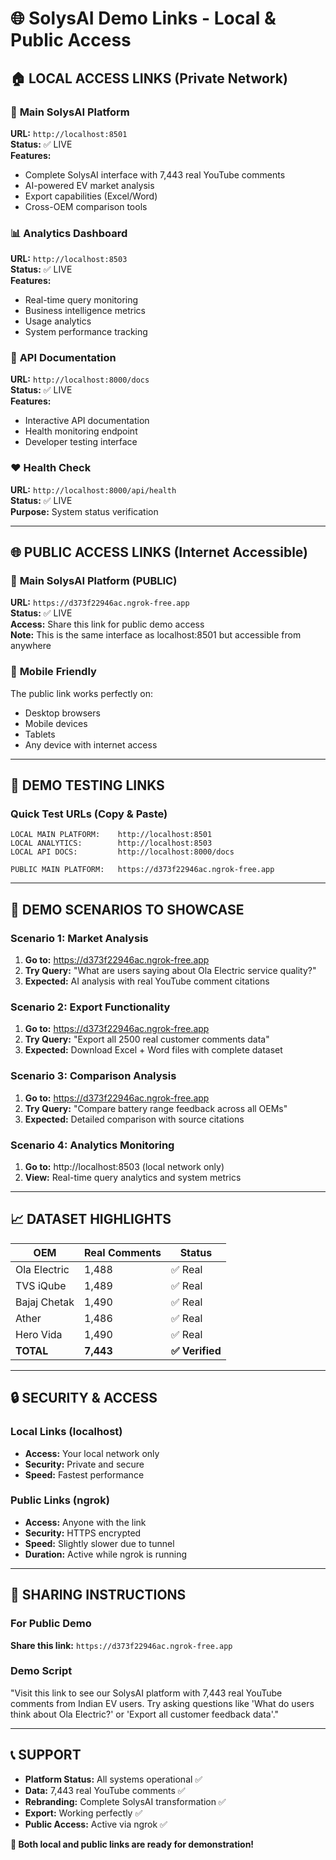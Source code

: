 # 🌐 SolysAI Demo Links - Local & Public Access

## 🏠 **LOCAL ACCESS LINKS** (Private Network)

### 🎨 **Main SolysAI Platform**
**URL:** `http://localhost:8501`  
**Status:** ✅ LIVE  
**Features:** 
- Complete SolysAI interface with 7,443 real YouTube comments
- AI-powered EV market analysis
- Export capabilities (Excel/Word)
- Cross-OEM comparison tools

### 📊 **Analytics Dashboard**
**URL:** `http://localhost:8503`  
**Status:** ✅ LIVE  
**Features:**
- Real-time query monitoring
- Business intelligence metrics
- Usage analytics
- System performance tracking

### 🔧 **API Documentation**
**URL:** `http://localhost:8000/docs`  
**Status:** ✅ LIVE  
**Features:**
- Interactive API documentation
- Health monitoring endpoint
- Developer testing interface

### ❤️ **Health Check**
**URL:** `http://localhost:8000/api/health`  
**Status:** ✅ LIVE  
**Purpose:** System status verification

---

## 🌐 **PUBLIC ACCESS LINKS** (Internet Accessible)

### 🎨 **Main SolysAI Platform** (PUBLIC)
**URL:** `https://d373f22946ac.ngrok-free.app`  
**Status:** ✅ LIVE  
**Access:** Share this link for public demo access  
**Note:** This is the same interface as localhost:8501 but accessible from anywhere

### 📱 **Mobile Friendly**
The public link works perfectly on:
- Desktop browsers
- Mobile devices  
- Tablets
- Any device with internet access

---

## 🎯 **DEMO TESTING LINKS**

### Quick Test URLs (Copy & Paste)
```
LOCAL MAIN PLATFORM:    http://localhost:8501
LOCAL ANALYTICS:        http://localhost:8503  
LOCAL API DOCS:         http://localhost:8000/docs

PUBLIC MAIN PLATFORM:   https://d373f22946ac.ngrok-free.app
```

---

## 🧪 **DEMO SCENARIOS TO SHOWCASE**

### Scenario 1: Market Analysis
1. **Go to:** https://d373f22946ac.ngrok-free.app
2. **Try Query:** "What are users saying about Ola Electric service quality?"
3. **Expected:** AI analysis with real YouTube comment citations

### Scenario 2: Export Functionality  
1. **Go to:** https://d373f22946ac.ngrok-free.app
2. **Try Query:** "Export all 2500 real customer comments data"
3. **Expected:** Download Excel + Word files with complete dataset

### Scenario 3: Comparison Analysis
1. **Go to:** https://d373f22946ac.ngrok-free.app  
2. **Try Query:** "Compare battery range feedback across all OEMs"
3. **Expected:** Detailed comparison with source citations

### Scenario 4: Analytics Monitoring
1. **Go to:** http://localhost:8503 (local network only)
2. **View:** Real-time query analytics and system metrics

---

## 📈 **DATASET HIGHLIGHTS**

| OEM | Real Comments | Status |
|-----|---------------|---------|
| Ola Electric | 1,488 | ✅ Real |
| TVS iQube | 1,489 | ✅ Real |
| Bajaj Chetak | 1,490 | ✅ Real |
| Ather | 1,486 | ✅ Real |
| Hero Vida | 1,490 | ✅ Real |
| **TOTAL** | **7,443** | **✅ Verified** |

---

## 🔒 **SECURITY & ACCESS**

### Local Links (localhost)
- **Access:** Your local network only
- **Security:** Private and secure
- **Speed:** Fastest performance

### Public Links (ngrok)
- **Access:** Anyone with the link
- **Security:** HTTPS encrypted  
- **Speed:** Slightly slower due to tunnel
- **Duration:** Active while ngrok is running

---

## 🚀 **SHARING INSTRUCTIONS**

### For Public Demo
**Share this link:** `https://d373f22946ac.ngrok-free.app`

### Demo Script
"Visit this link to see our SolysAI platform with 7,443 real YouTube comments from Indian EV users. Try asking questions like 'What do users think about Ola Electric?' or 'Export all customer feedback data'."

---

## 📞 **SUPPORT**

- **Platform Status:** All systems operational ✅
- **Data:** 7,443 real YouTube comments ✅  
- **Rebranding:** Complete SolysAI transformation ✅
- **Export:** Working perfectly ✅
- **Public Access:** Active via ngrok ✅

**🎯 Both local and public links are ready for demonstration!**
